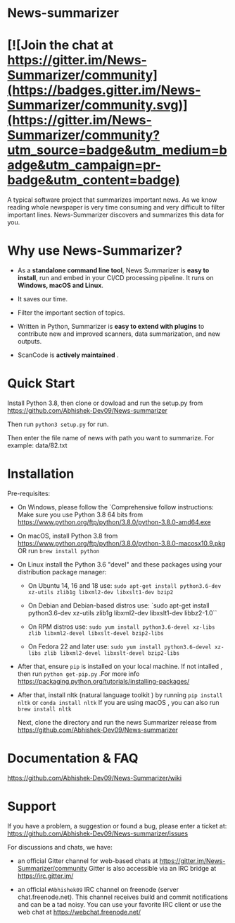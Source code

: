 # News-summarizer

[![Join the chat at https://gitter.im/News-Summarizer/community](https://badges.gitter.im/News-Summarizer/community.svg)](https://gitter.im/News-Summarizer/community?utm_source=badge&utm_medium=badge&utm_campaign=pr-badge&utm_content=badge)
=======


A typical software project that summarizes important news.
As we know reading whole newspaper is very time consuming and very difficult to filter important lines. News-Summarizer discovers and summarizes this data for you.

Why use News-Summarizer?
=======================

- As a **standalone command line tool**, News Summarizer is **easy to install**, run
  and embed in your CI/CD processing pipeline. It runs on **Windows, macOS and Linux**.

- It saves our time.

- Filter the important section of topics.

- Written in Python, Summarizer is **easy to extend with plugins** to contribute new
  and improved scanners, data summarization, and new outputs.

- ScanCode is **actively maintained** .

Quick Start
===========

Install Python 3.8, then clone or dowload and run the setup.py from
https://github.com/Abhishek-Dev09/News-summarizer 

Then run ``python3 setup.py`` for run.

Then enter the file name of news with path you want to summarize.
For example: data/82.txt 

Installation
============

Pre-requisites:

* On Windows, please follow the `Comprehensive follow instructions:
  Make sure you use Python 3.8 64 bits from
  https://www.python.org/ftp/python/3.8.0/python-3.8.0-amd64.exe

* On macOS, install Python 3.8 from
  https://www.python.org/ftp/python/3.8.0/python-3.8.0-macosx10.9.pkg
          OR
   run ``brew install python``
 
* On Linux install the Python 3.6 "devel" and these packages using your
  distribution package manager:

  * On Ubuntu 14, 16 and 18 use:
    ``sudo apt-get install python3.6-dev xz-utils zlib1g libxml2-dev libxslt1-dev bzip2``
    
  * On Debian and Debian-based distros use:
    `sudo apt-get install python3.6-dev xz-utils zlib1g libxml2-dev libxslt1-dev libbz2-1.0``

  * On RPM distros use:
    ``sudo yum install python3.6-devel xz-libs zlib libxml2-devel libxslt-devel bzip2-libs``

  * On Fedora 22 and later use:
    ``sudo yum install python3.6-devel xz-libs zlib libxml2-devel libxslt-devel bzip2-libs``



* After that, ensure ``pip`` is installed on your local machine. If not intalled , 
 then run ``python get-pip.py`` .For more info https://packaging.python.org/tutorials/installing-packages/
  
* After that, install nltk (natural language toolkit ) by running ``pip install nltk`` or ``conda install nltk``
  If you are using macOS , you can also run ``brew install nltk``
  
  Next, clone the directory and run the news Summarizer release from
  https://github.com/Abhishek-Dev09/News-summarizer 


Documentation & FAQ
===================

https://github.com/Abhishek-Dev09/News-Summarizer/wiki



Support
=======

If you have a problem, a suggestion or found a bug, please enter a ticket at:
https://github.com/Abhishek-Dev09/News-summarizer/issues

For discussions and chats, we have:

* an official Gitter channel for web-based chats at https://gitter.im/News-Summarizer/community
  Gitter is also accessible via an IRC bridge at https://irc.gitter.im/

* an official `#Abhishek09` IRC channel on freenode (server chat.freenode.net). 
  This channel receives build and commit notifications and can be a tad noisy.
  You can use your favorite IRC client or use the web chat at
  https://webchat.freenode.net/
